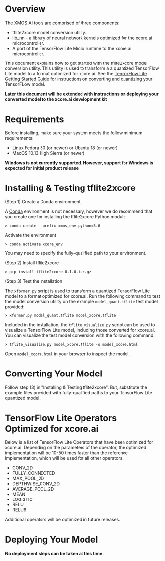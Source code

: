 # Overview

The XMOS AI tools are comprised of three components:

- tflite2xcore model conversion utility.  
- lib_nn - a library of neural network kernels optimized for the xcore.ai microcontroller.
- A port of the TensorFlow Lite Micro runtime to the xcore.ai microcontroller.

This document explains how to get started with the tflite2xcore model conversion utility.  This utility is used to transform a a quantized TensorFlow Lite model to a format optimized for xcore.ai.  See the [TensorFlow Lite Getting Started Guide](https://www.tensorflow.org/lite/guide/get_started) for instructions on converting and quantizing your TensorFLow model.

**Later this document will be extended with instructions on deploying your converted model to the xcore.ai development kit**

# Requirements

Before installing, make sure your system meets the follow minimum requirements:

- Linux Fedora 30 (or newer) or Ubuntu 18 (or newer)
- MacOS 10.13 High Sierra (or newer)

**Windows is not currently supported.  However, support for Windows is expected for initial product release**

# Installing & Testing tflite2xcore

(Step 1) Create a Conda environment

A [Conda](https://docs.conda.io/) environment is not necessary, however we do recommend that you create one for installing the tflite2xcore Python module.

    > conda create --prefix xmos_env python=3.6

Activate the environment

    > conda activate xcore_env

You may need to specify the fully-qualified path to your environment.

(Step 2) Install tflite2xcore

    > pip install tflite2xcore-0.1.0.tar.gz 

(Step 3) Test the installation

The `xformer.py` script is used to transform a quantized TensorFlow Lite model to a format optimized for xcore.ai.  Run the following command to test the model conversion utility on the example `model_quant.tflite` test model provided:

    > xformer.py model_quant.tflite model_xcore.tflite

Included in the installation, the `tflite_visualize.py` script can be used to visualize a TensorFlow Lite model, including those converted for xcore.ai.  You can visualize the test model conversion with the following command:

    > tflite_visualize.py model_xcore.tflite -o model_xcore.html

Open `model_xcore.html` in your browser to inspect the model.

# Converting Your Model

Follow step (3) in "Installing & Testing tflite2xcore".  But, substitute the example files provided with fully-qualified paths to your TensorFlow Lite quantized model.

# TensorFlow Lite Operators Optimized for xcore.ai

Below is a list of TensorFlow Lite Operators that have been optimized for xcore.ai.  Depending on the parameters of the operator, the optimized implementation will be 10-50 times faster than the reference implementation, which will be used for all other operators.

- CONV_2D
- FULLY_CONNECTED
- MAX_POOL_2D
- DEPTHWISE_CONV_2D
- AVERAGE_POOL_2D
- MEAN
- LOGISTIC
- RELU
- RELU6

Additional operators will be optimized in future releases.

# Deploying Your Model

**No deployment steps can be taken at this time.**
